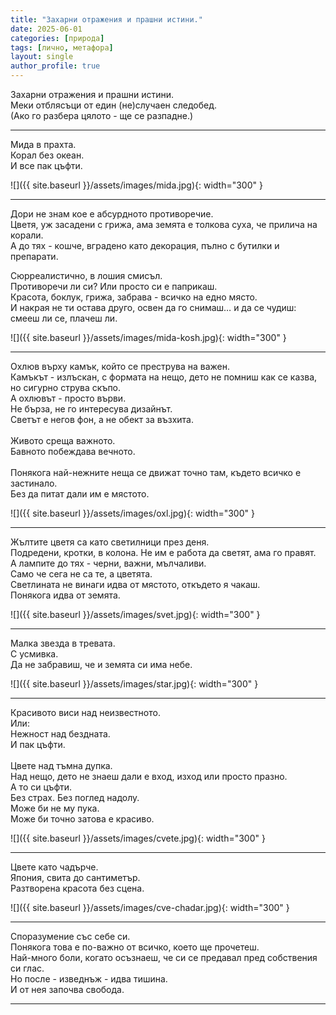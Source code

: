 ```yaml
---
title: "Захарни отражения и прашни истини."
date: 2025-06-01
categories: [природа]
tags: [лично, метафора]
layout: single
author_profile: true
---
```


Захарни отражения и прашни истини. <br/>
Меки отблясъци от един (не)случаен следобед. <br/>
(Ако го разбера цялото - ще се разпадне.)  <br/>
 <hr/>

Мида в прахта.<br/>
Корал без океан.<br/>
И все пак цъфти. <br/>

![]({{ site.baseurl }}/assets/images/mida.jpg){: width="300" }

 <hr/>
Дори не знам кое е абсурдното противоречие.<br/>
Цветя, уж засадени с грижа, ама земята е толкова суха, че прилича на корали.<br/>
А до тях - кошче, вградено като декорация, пълно с бутилки и препарати.<br/>

Сюрреалистично, в лошия смисъл.<br/>
Противоречи ли си? Или просто си е паприкаш.<br/>
Красота, боклук, грижа, забрава - всичко на едно място.<br/>
И накрая не ти остава друго, освен да го снимаш… и да се чудиш: смееш ли се, плачеш ли.<br/>

![]({{ site.baseurl }}/assets/images/mida-kosh.jpg){: width="300" }
<hr/>

Охлюв върху камък, който се преструва на важен.<br/>
Камъкът - излъскан, с формата на нещо, дето не помниш как се казва, но сигурно струва скъпо.<br/>
А охлювът - просто върви.<br/>
Не бърза, не го интересува дизайнът.<br/>
Светът е негов фон, а не обект за възхита.<br/>
<br/>
Живото среща важното.<br/>
Бавното побеждава вечното.<br/>
<br/>
Понякога най-нежните неща се движат точно там, където всичко е застинало.<br/>
Без да питат дали им е мястото.<br/>

![]({{ site.baseurl }}/assets/images/oxl.jpg){: width="300" }

<hr/>
Жълтите цветя са като светилници през деня.<br/>
Подредени, кротки, в колона. Не им е работа да светят, ама го правят.<br/>
А лампите до тях - черни, важни, мълчаливи.<br/>
Само че сега не са те, а цветята.<br/>
Светлината не винаги идва от мястото, откъдето я чакаш.<br/>
Понякога идва от земята. <br/>

![]({{ site.baseurl }}/assets/images/svet.jpg){: width="300" }
<hr/>
Малка звезда в тревата.<br/>
С усмивка.<br/>
Да не забравиш, че и земята си има небе.<br/>

![]({{ site.baseurl }}/assets/images/star.jpg){: width="300" }
<hr/>

Красивото виси над неизвестното.<br/>
Или:<br/>
Нежност над бездната.<br/>
И пак цъфти.<br/>
<br/>
Цвете над тъмна дупка.<br/>
Над нещо, дето не знаеш дали е вход, изход или просто празно.<br/>
А то си цъфти.<br/>
Без страх. Без поглед надолу.<br/>
Може би не му пука.<br/>
Може би точно затова е красиво.<br/>

![]({{ site.baseurl }}/assets/images/cvete.jpg){: width="300" }
<hr/>

Цвете като чадърче.<br/>
Япония, свита до сантиметър.<br/>
Разтворена красота без сцена.<br/>

![]({{ site.baseurl }}/assets/images/cve-chadar.jpg){: width="300" }
<hr/>

Споразумение със себе си.<br/>
Понякога това е по-важно от всичко, което ще прочетеш.<br/>
Най-много боли, когато осъзнаеш, че си се предавал пред собствения си глас.<br/>
Но после - изведнъж - идва тишина.<br/>
И от нея започва свобода.<br/>
<hr/>
